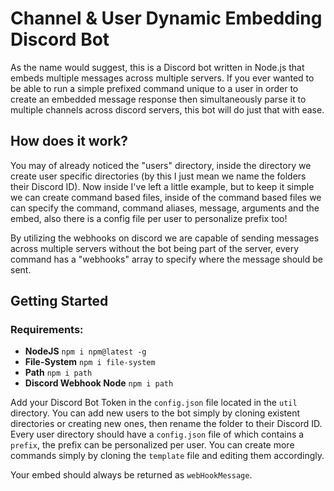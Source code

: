 # Channel & User Dynamic Embedding Discord Bot
As the name would suggest, this is a Discord bot written in Node.js that embeds multiple messages across multiple servers.
If you ever wanted to be able to run a simple prefixed command unique to a user in order to create an embedded message response then simultaneously parse it to multiple channels across discord servers, this bot will do just that with ease.

## How does it work?
You may of already noticed the "users" directory, inside the directory we create user specific directories (by this I just mean we name the folders their Discord ID). Now inside I've left a little example, but to keep it simple we can create command based files, inside of the command based files we can specify the command, command aliases, message, arguments and the embed, also there is a config file per user to personalize prefix too!

By utilizing the webhooks on discord we are capable of sending messages across multiple servers without the bot being part of the server, every command has a "webhooks" array to specify where the message should be sent.

## Getting Started

### Requirements:
* **NodeJS**
```npm i npm@latest -g```
* **File-System**
```npm i file-system```
* **Path**
```npm i path```
* **Discord Webhook Node**
```npm i path```

Add your Discord Bot Token in the `config.json` file located in the `util` directory.
You can add new users to the bot simply by cloning existent directories or creating new ones, then rename the folder to their Discord ID.
Every user directory should have a `config.json` file of which contains a `prefix`, the prefix can be personalized per user.
You can create more commands simply by cloning the `template` file and editing them accordingly.

Your embed should always be returned as `webHookMessage`.
